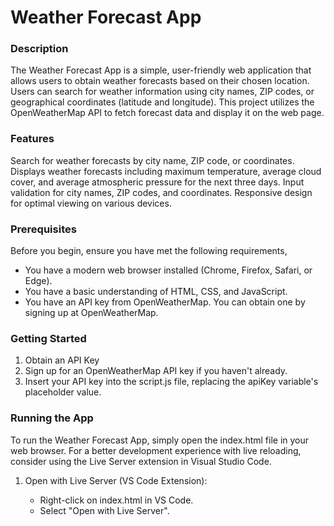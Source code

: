 # Weather Forecast App
### Description
The Weather Forecast App is a simple, user-friendly web application that allows users to obtain weather forecasts based on their chosen location. Users can search for weather information using city names, ZIP codes, or geographical coordinates (latitude and longitude). This project utilizes the OpenWeatherMap API to fetch forecast data and display it on the web page.

### Features
Search for weather forecasts by city name, ZIP code, or coordinates.
Displays weather forecasts including maximum temperature, average cloud cover, and average atmospheric pressure for the next three days.
Input validation for city names, ZIP codes, and coordinates.
Responsive design for optimal viewing on various devices.

### Prerequisites
Before you begin, ensure you have met the following requirements,

   * You have a modern web browser installed (Chrome, Firefox, Safari, or Edge).
   * You have a basic understanding of HTML, CSS, and JavaScript.
   * You have an API key from OpenWeatherMap. You can obtain one by signing up at OpenWeatherMap.

### Getting Started
1. Obtain an API Key
2. Sign up for an OpenWeatherMap API key if you haven't already.
3. Insert your API key into the script.js file, replacing the apiKey variable's placeholder value.

### Running the App
To run the Weather Forecast App, simply open the index.html file in your web browser. For a better development experience with live reloading, consider using the Live Server extension in Visual Studio Code.

1. Open with Live Server (VS Code Extension):

    * Right-click on index.html in VS Code.
    * Select "Open with Live Server".
